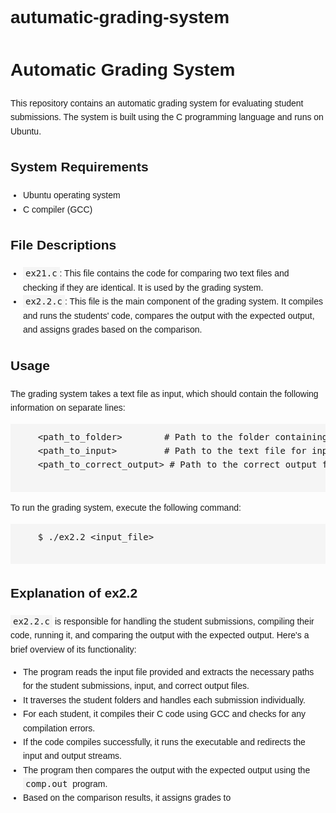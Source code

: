 # autumatic-grading-system
<!DOCTYPE html>
<html>
<head>
  <title>Automatic Grading System - README</title>
  <style>
    body {
      font-family: Arial, sans-serif;
      line-height: 1.6;
      padding: 20px;
    }

    h1, h2 {
      margin-top: 40px;
    }

    code {
      font-family: Consolas, monospace;
      font-size: 14px;
      background-color: #f5f5f5;
      padding: 2px 4px;
    }

    pre {
      font-family: Consolas, monospace;
      background-color: #f5f5f5;
      padding: 10px;
      overflow-x: auto;
    }

    ul {
      padding-left: 20px;
    }
  </style>
</head>
<body>
  <h1>Automatic Grading System</h1>
  <p>This repository contains an automatic grading system for evaluating student submissions. The system is built using the C programming language and runs on Ubuntu.</p>

  <h2>System Requirements</h2>
  <ul>
    <li>Ubuntu operating system</li>
    <li>C compiler (GCC)</li>
  </ul>

  <h2>File Descriptions</h2>
  <ul>
    <li><code>ex21.c</code>: This file contains the code for comparing two text files and checking if they are identical. It is used by the grading system.</li>
    <li><code>ex2.2.c</code>: This file is the main component of the grading system. It compiles and runs the students' code, compares the output with the expected output, and assigns grades based on the comparison.</li>
  </ul>

  <h2>Usage</h2>
  <p>The grading system takes a text file as input, which should contain the following information on separate lines:</p>
  <pre>
    &lt;path_to_folder&gt;        # Path to the folder containing all the students' folders
    &lt;path_to_input&gt;         # Path to the text file for input
    &lt;path_to_correct_output&gt; # Path to the correct output file
  </pre>

  <p>To run the grading system, execute the following command:</p>
  <pre>
    $ ./ex2.2 &lt;input_file&gt;
  </pre>

  <h2>Explanation of ex2.2</h2>
  <p><code>ex2.2.c</code> is responsible for handling the student submissions, compiling their code, running it, and comparing the output with the expected output. Here's a brief overview of its functionality:</p>
  <ul>
    <li>The program reads the input file provided and extracts the necessary paths for the student submissions, input, and correct output files.</li>
    <li>It traverses the student folders and handles each submission individually.</li>
    <li>For each student, it compiles their C code using GCC and checks for any compilation errors.</li>
    <li>If the code compiles successfully, it runs the executable and redirects the input and output streams.</li>
    <li>The program then compares the output with the expected output using the <code>comp.out</code> program.</li>
    <li>Based on the comparison results, it assigns grades to

